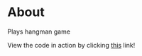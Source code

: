 # About
Plays hangman game

View the code in action by clicking [this](https://replit.com/@hewittaj/hangman) link!
